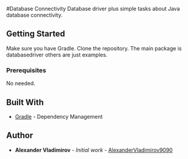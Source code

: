 #Database Connectivity
Database driver plus simple tasks about Java database connectivity. 

## Getting Started
Make sure you have Gradle.
Clone the repository.
The main package is databasedriver others are just examples.

### Prerequisites
No needed.

## Built With

* [Gradle](https://gradle.org/) - Dependency Management


## Author
* **Alexander Vladimirov** - *Initial work* - [AlexanderVladimirov9090](https://github.com/AlexanderVladimirov9090)
